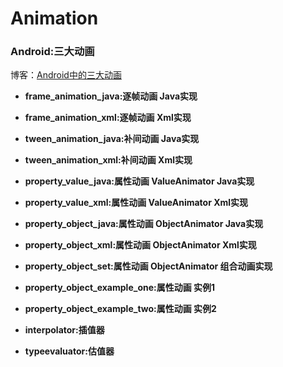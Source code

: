 # Animation

### Android:三大动画

博客：[Android中的三大动画](http://www.fanandjiu.com/article/e876b230.html)

- **frame_animation_java:逐帧动画 Java实现**

- **frame_animation_xml:逐帧动画 Xml实现**

- **tween_animation_java:补间动画 Java实现**

- **tween_animation_xml:补间动画 Xml实现**

- **property_value_java:属性动画 ValueAnimator Java实现**

- **property_value_xml:属性动画 ValueAnimator Xml实现**

- **property_object_java:属性动画 ObjectAnimator Java实现**

- **property_object_xml:属性动画 ObjectAnimator Xml实现**

- **property_object_set:属性动画 ObjectAnimator 组合动画实现**

- **property_object_example_one:属性动画 实例1**

- **property_object_example_two:属性动画 实例2**

- **interpolator:插值器**

- **typeevaluator:估值器**
